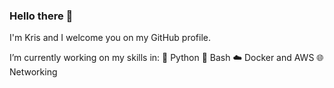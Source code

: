 ### Hello there 👋

I'm Kris and I welcome you on my GitHub profile.

I’m currently working on my skills in:
🐍 Python
🐧 Bash
☁️ Docker and AWS
🌐 Networking

